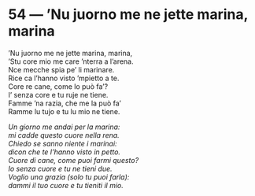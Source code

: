 # 54 — ’Nu juorno me ne jette marina, marina

’Nu juorno me ne jette marina, marina,  
’Stu core mio me care ’nterra a l’arena.  
Nce mecche spia pe’ li marinare.  
Rice ca l’hanno visto ’mpietto a te.  
Core re cane, come lo può fa’?  
I’ senza core e tu ruje ne tiene.  
Famme ’na razia, che me la può fa’  
Ramme lu tujo e tu lu mio ne tiene.

_Un giorno me andai per la marina:  
mi cadde questo cuore nella rena.  
Chiedo se sanno niente i marinai:  
dicon che te l’hanno visto in petto.  
Cuore di cane, come puoi farmi questo?  
Io senza cuore e tu ne tieni due.  
Voglio una grazia \(solo tu puoi farla\):  
dammi il tuo cuore e tu tieniti il mio._

